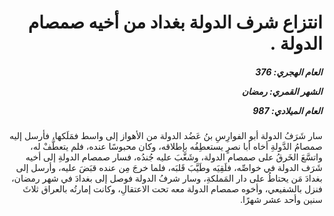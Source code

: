 <h1 dir="rtl">انتزاع شرف الدولة بغداد من أخيه صمصام الدولة  .</h1>

<h5 dir="rtl">العام الهجري:  376

الشهر القمري: رمضان

العام الميلادي: 987</h5>

<p dir="rtl">سار شَرَفُ الدولة أبو الفوارِسِ بنُ عَضُد الدولة من الأهواز إلى واسط فمَلَكها، فأرسل إليه صمصامُ الدَّولةِ أخاه أبا نصرٍ يستعطِفُه بإطلاقه، وكان محبوسًا عنده، فلم يتعطَّفْ له، واتسَّعَ الخَرقُ على صمصام الدولة، وشَغَّبَ عليه جُندُه، فسار صمصام الدولةِ إلى أخيه شَرَف الدولة في خواصِّه، فلَقِيَه وطَيَّبَ قَلبَه، فلما خرجَ مِن عنده قبَضَ عليه، وأرسل إلى بغدادَ مَن يحتاطُ على دار المَملكةِ، وسار شرفُ الدولة فوصل إلى بغدادَ في شهر رمضان، فنزل بالشفيعي، وأخوه صمصام الدولة معه تحت الاعتقالِ، وكانت إمارتُه بالعراق ثلاثَ سنين وأحد عشر شهرًا.</p></br>
